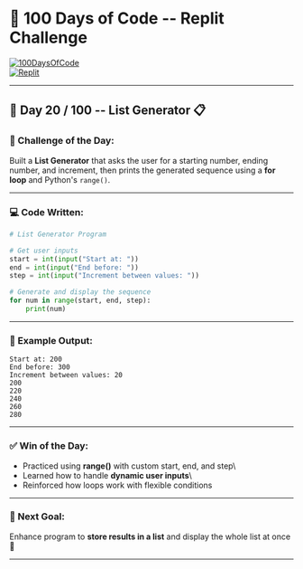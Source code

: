 # 🧠 100 Days of Code -- Replit Challenge

[![100DaysOfCode](https://img.shields.io/badge/-100DaysOfCode-black?style=flat-square&logo=python&logoColor=white)](https://www.100daysofcode.com/)\
[![Replit](https://img.shields.io/badge/-Replit-667881?style=flat-square&logo=replit&logoColor=white)](https://replit.com/)

------------------------------------------------------------------------

## 📅 Day 20 / 100 -- List Generator 📋

### 🚀 Challenge of the Day:

Built a **List Generator** that asks the user for a starting number,
ending number, and increment, then prints the generated sequence using a
**for loop** and Python's `range()`.

------------------------------------------------------------------------

### 💻 Code Written:

``` python
# List Generator Program

# Get user inputs
start = int(input("Start at: "))
end = int(input("End before: "))
step = int(input("Increment between values: "))

# Generate and display the sequence
for num in range(start, end, step):
    print(num)
```

------------------------------------------------------------------------

### 🎯 Example Output:

    Start at: 200
    End before: 300
    Increment between values: 20
    200
    220
    240
    260
    280

------------------------------------------------------------------------

### ✅ Win of the Day:

-   Practiced using **range()** with custom start, end, and step\
-   Learned how to handle **dynamic user inputs**\
-   Reinforced how loops work with flexible conditions

------------------------------------------------------------------------

### 🎯 Next Goal:

Enhance program to **store results in a list** and display the whole
list at once 📝

------------------------------------------------------------------------
